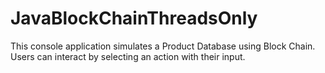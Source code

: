 # JavaBlockChainThreadsOnly
This console application simulates a Product Database using Block Chain.
<br>
Users can interact by selecting an action with their input.
